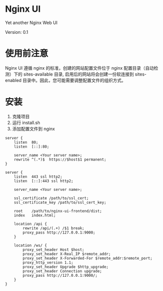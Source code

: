 # Nginx UI
Yet another Nginx Web UI

Version: 0.1

# 使用前注意
Nginx UI 遵循 nginx 的标准，创建的网站配置文件位于 nginx 配置目录（自动检测）下的 sites-available 目录,
启用后的网站将会创建一份软连接到 sites-enabled 目录中。因此，您可能需要调整配置文件的组织方式。

# 安装
1. 克隆项目
2. 运行 install.sh
3. 添加配置文件到 nginx
```
server {
	listen	80;
	listen	[::]:80;

	server_name	<Your server name>;
  	rewrite ^(.*)$  https://$host$1 permanent;
}

server {
	listen	443 ssl http2;
	listen	[::]:443 ssl http2;

	server_name	<Your server name>;

	ssl_certificate	/path/to/ssl_cert;
  	ssl_certificate_key	/path/to/ssl_cert_key;

	root	/path/to/nginx-ui-frontend/dist;
	index	index.html;

	location /api {
		rewrite /api/(.+) /$1 break;
		proxy_pass http://127.0.0.1:9000;
	}

	location /ws/ {
		proxy_set_header Host $host;
        proxy_set_header X-Real_IP $remote_addr;
        proxy_set_header X-Forwarded-For $remote_addr:$remote_port;
        proxy_http_version 1.1;
        proxy_set_header Upgrade $http_upgrade;
        proxy_set_header Connection upgrade;
		proxy_pass http://127.0.0.1:9000/;
	}
}
```
